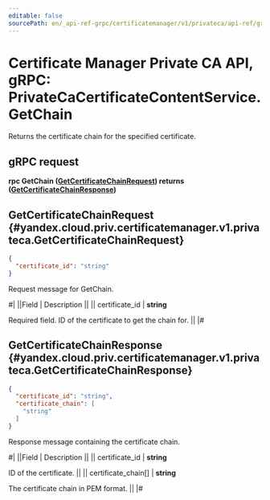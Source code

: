 ```yaml
---
editable: false
sourcePath: en/_api-ref-grpc/certificatemanager/v1/privateca/api-ref/grpc/PrivateCaCertificateContent/getChain.md
---
```


# Certificate Manager Private CA API, gRPC: PrivateCaCertificateContentService.GetChain

Returns the certificate chain for the specified certificate.

## gRPC request

**rpc GetChain ([GetCertificateChainRequest](#yandex.cloud.priv.certificatemanager.v1.privateca.GetCertificateChainRequest)) returns ([GetCertificateChainResponse](#yandex.cloud.priv.certificatemanager.v1.privateca.GetCertificateChainResponse))**

## GetCertificateChainRequest {#yandex.cloud.priv.certificatemanager.v1.privateca.GetCertificateChainRequest}

```json
{
  "certificate_id": "string"
}
```

Request message for GetChain.

#|
||Field | Description ||
|| certificate_id | **string**

Required field. ID of the certificate to get the chain for. ||
|#

## GetCertificateChainResponse {#yandex.cloud.priv.certificatemanager.v1.privateca.GetCertificateChainResponse}

```json
{
  "certificate_id": "string",
  "certificate_chain": [
    "string"
  ]
}
```

Response message containing the certificate chain.

#|
||Field | Description ||
|| certificate_id | **string**

ID of the certificate. ||
|| certificate_chain[] | **string**

The certificate chain in PEM format. ||
|#